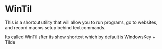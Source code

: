 # WinTil
This is a shortcut utility that will allow you to run programs, go to websites, and record macros setup behind text commands.

Its called WinTil after its show shortcut which by default is WindowsKey + Tilde
